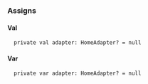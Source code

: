 ### Assigns
#### Val
```
  private val adapter: HomeAdapter? = null
```
#### Var
```
  private var adapter: HomeAdapter? = null
```
